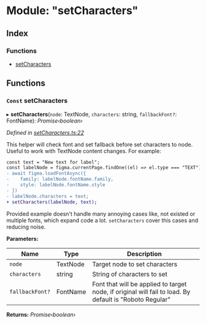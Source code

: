
# Module: "setCharacters"

## Index

### Functions

* [setCharacters](_setcharacters_.md#const-setcharacters)

## Functions

### `Const` setCharacters

▸ **setCharacters**(`node`: TextNode, `characters`: string, `fallbackFont?`: FontName): *Promise‹boolean›*

*Defined in [setCharacters.ts:22](https://github.com/figma-plugin-helper-functions/figma-plugin-helpers/blob/c5d7d3c/src/helpers/setCharacters.ts#L22)*

This helper will check font and set fallback before set characters to node. Useful to work with TextNode content changes.
For example:
```diff
const text = "New text for label";
const labelNode = figma.currentPage.findOne((el) => el.type === "TEXT");
- await figma.loadFontAsync({
-    family: labelNode.fontName.family,
-    style: labelNode.fontName.style
- })
- labelNode.characters = text;
+ setCharacters(labelNode, text);
```

Provided example doesn't handle many annoying cases like, not existed or multiple fonts, which expand code a lot. `setCharacters` cover this cases and reducing noise.

**Parameters:**

Name | Type | Description |
------ | ------ | ------ |
`node` | TextNode | Target node to set characters |
`characters` | string | String of characters to set |
`fallbackFont?` | FontName | Font that will be applied to target node, if original will fail to load. By default is "Roboto Regular"  |

**Returns:** *Promise‹boolean›*
